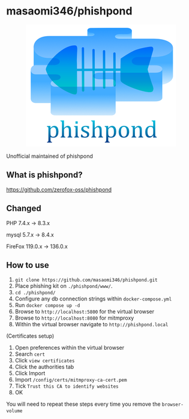 # masaomi346/phishpond
<p align="center"><img src="./phishpond.png"></p>

Unofficial maintained of phishpond

## What is phishpond?
https://github.com/zerofox-oss/phishpond

## Changed
PHP 7.4.x -> 8.3.x

mysql 5.7.x  -> 8.4.x

FireFox 119.0.x  -> 136.0.x

## How to use
1. `git clone https://github.com/masaomi346/phishpond.git`
2. Place phishing kit on `./phishpond/www/`.
3. `cd ./phishpond/`
4. Configure any db connection strings within `docker-compose.yml`
5. Run `docker compose up -d`
6. Browse to `http://localhost:5800` for the virtual browser
7. Browse to `http://localhost:8080` for mitmproxy
8. Within the virtual browser navigate to `http://phishpond.local`

(Certificates setup)
1. Open preferences within the virtual browser
2. Search `cert`
3. Click `view certificates`
4. Click the authorities tab
5. Click Import
6. Import `/config/certs/mitmproxy-ca-cert.pem`
7. Tick `Trust this CA to identify websites`
8. OK

You will need to repeat these steps every time you remove the `browser-volume`
